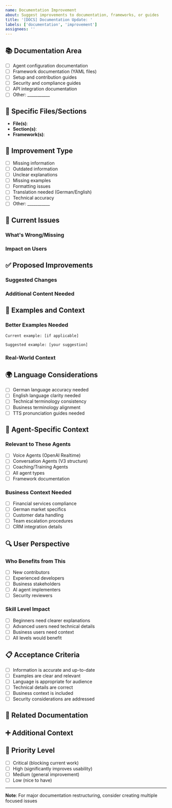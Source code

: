 ```yaml
---
name: Documentation Improvement
about: Suggest improvements to documentation, frameworks, or guides
title: '[DOCS] Documentation Update: '
labels: ['documentation', 'improvement']
assignees: ''
---
```


## 📚 Documentation Area
- [ ] Agent configuration documentation
- [ ] Framework documentation (YAML files)
- [ ] Setup and contribution guides
- [ ] Security and compliance guides
- [ ] API integration documentation
- [ ] Other: ___________

## 📄 Specific Files/Sections
<!-- List the specific files or sections that need improvement -->
- **File(s)**: 
- **Section(s)**: 
- **Framework(s)**: 

## 🎯 Improvement Type
- [ ] Missing information
- [ ] Outdated information
- [ ] Unclear explanations
- [ ] Missing examples
- [ ] Formatting issues
- [ ] Translation needed (German/English)
- [ ] Technical accuracy
- [ ] Other: ___________

## 📝 Current Issues
### What's Wrong/Missing
<!-- Describe the current problem with the documentation -->

### Impact on Users
<!-- How does this affect people using the documentation? -->

## ✅ Proposed Improvements
### Suggested Changes
<!-- What specific changes would improve this? -->

### Additional Content Needed
<!-- What new content should be added? -->

## 🎨 Examples and Context
### Better Examples Needed
<!-- Provide or suggest better examples -->

```
Current example: [if applicable]

Suggested example: [your suggestion]
```

### Real-World Context
<!-- How would this help with actual agent development? -->

## 🌍 Language Considerations
- [ ] German language accuracy needed
- [ ] English language clarity needed
- [ ] Technical terminology consistency
- [ ] Business terminology alignment
- [ ] TTS pronunciation guides needed

## 🤖 Agent-Specific Context
### Relevant to These Agents
- [ ] Voice Agents (OpenAI Realtime)
- [ ] Conversation Agents (V3 structure)
- [ ] Coaching/Training Agents
- [ ] All agent types
- [ ] Framework documentation

### Business Context Needed
- [ ] Financial services compliance
- [ ] German market specifics
- [ ] Customer data handling
- [ ] Team escalation procedures
- [ ] CRM integration details

## 🔍 User Perspective
### Who Benefits from This
- [ ] New contributors
- [ ] Experienced developers
- [ ] Business stakeholders
- [ ] AI agent implementers
- [ ] Security reviewers

### Skill Level Impact
- [ ] Beginners need clearer explanations
- [ ] Advanced users need technical details
- [ ] Business users need context
- [ ] All levels would benefit

## 📋 Acceptance Criteria
<!-- How will we know the documentation improvement is complete? -->
- [ ] Information is accurate and up-to-date
- [ ] Examples are clear and relevant
- [ ] Language is appropriate for audience
- [ ] Technical details are correct
- [ ] Business context is included
- [ ] Security considerations are addressed

## 🔗 Related Documentation
<!-- Link to related files or documentation that should be consistent -->

## ➕ Additional Context
<!-- Any other context about the documentation improvement -->

## 🎯 Priority Level
- [ ] Critical (blocking current work)
- [ ] High (significantly improves usability)
- [ ] Medium (general improvement)
- [ ] Low (nice to have)

---
**Note**: For major documentation restructuring, consider creating multiple focused issues